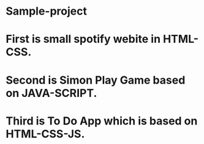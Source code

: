 # Sample-project
# First is small spotify webite in HTML-CSS.
# Second is Simon Play Game based on JAVA-SCRIPT.
# Third is To Do App which is based on HTML-CSS-JS.
